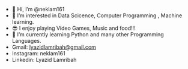 - 👋 Hi, I’m @neklam161
- 👀 I’m interested in Data Scicence, Computer Programming , Machine learning.
- 😎 I enjoy playing Video Games, Music and food!!!
- 🌱 I’m currently learning Python and many other Programming Languages.
- Gmail: lyazidlamribah@gmail.com 
- Instagram: neklam161
- Linkedin: Lyazid Lamribah
<!---
neklam161/neklam161 is a ✨ special ✨ repository because its `README.md` (this file) appears on your GitHub profile.
You can click the Preview link to take a look at your changes.
--->
